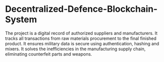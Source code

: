 # Decentralized-Defence-Blockchain-System
The project is a digital record of authorized suppliers and manufacturers. It tracks all transactions from raw materials procurement to the final finished product. It ensures military data is secure using authentication, hashing and mixers. It solves the inefficiencies in the manufacturing supply chain, eliminating counterfeit parts and weapons. 
